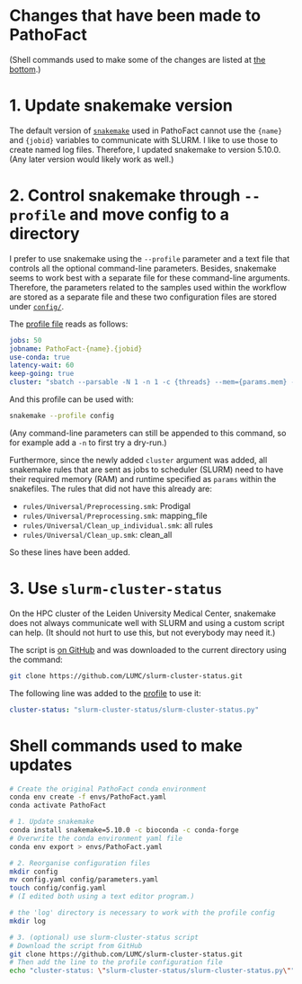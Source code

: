 # Changes that have been made to PathoFact

(Shell commands used to make some of the changes are listed
at [the bottom](#shell-commands-used-to-make-updates).)

# 1. Update snakemake version

The default version of [`snakemake`](https://snakemake.readthedocs.io/)
used in PathoFact cannot use the `{name}` and `{jobid}` variables to 
communicate with SLURM. I like to use those to create named log files.
Therefore, I updated snakemake to version 5.10.0.
(Any later version would likely work as well.)

# 2. Control snakemake through `--profile` and move config to a directory

I prefer to use snakemake using the `--profile` parameter and a text file
that controls all the optional command-line parameters.
Besides, snakemake seems to work best with a separate file for these
command-line arguments.
Therefore, the parameters related to the samples used within the
workflow are stored as a separate file and these two configuration files
are stored under [`config/`](config).

The [profile file](config/config.yaml) reads as follows:

```yaml
jobs: 50
jobname: PathoFact-{name}.{jobid}
use-conda: true
latency-wait: 60
keep-going: true
cluster: "sbatch --parsable -N 1 -n 1 -c {threads} --mem={params.mem} -t {params.runtime} -D . -e log/{name}-{jobid}.err -o log/{name}-{jobid}.out"
```

And this profile can be used with:

```bash
snakemake --profile config
```

(Any command-line parameters can still be appended to this command, so
for example add a `-n` to first try a dry-run.)

Furthermore, since the newly added `cluster` argument was added,
all snakemake rules that are sent as jobs to scheduler (SLURM)
need to have their required memory (RAM) and runtime specified as
`params` within the snakefiles. The rules that did not have this
already are:

 - `rules/Universal/Preprocessing.smk`: Prodigal  
 - `rules/Universal/Preprocessing.smk`: mapping_file  
 - `rules/Universal/Clean_up_individual.smk`: all rules  
 - `rules/Universal/Clean_up.smk`: clean_all

So these lines have been added.

# 3. Use `slurm-cluster-status`

On the HPC cluster of the Leiden University Medical Center,
snakemake does not always communicate well with SLURM and
using a custom script can help.
(It should not hurt to use this, but not everybody may need it.)

The script is [on GitHub](https://github.com/LUMC/slurm-cluster-status)
and was downloaded to the current directory using the command:

```bash
git clone https://github.com/LUMC/slurm-cluster-status.git
```

The following line was added to the [profile](config/config.yaml) to use it:

```yaml
cluster-status: "slurm-cluster-status/slurm-cluster-status.py"
```

# Shell commands used to make updates

```bash
# Create the original PathoFact conda environment
conda env create -f envs/PathoFact.yaml
conda activate PathoFact

# 1. Update snakemake
conda install snakemake=5.10.0 -c bioconda -c conda-forge
# Overwrite the conda environment yaml file
conda env export > envs/PathoFact.yaml

# 2. Reorganise configuration files
mkdir config
mv config.yaml config/parameters.yaml
touch config/config.yaml
# (I edited both using a text editor program.)

# the 'log' directory is necessary to work with the profile config
mkdir log

# 3. (optional) use slurm-cluster-status script
# Download the script from GitHub
git clone https://github.com/LUMC/slurm-cluster-status.git
# Then add the line to the profile configuration file
echo "cluster-status: \"slurm-cluster-status/slurm-cluster-status.py\"" >> config/config.yaml
```
